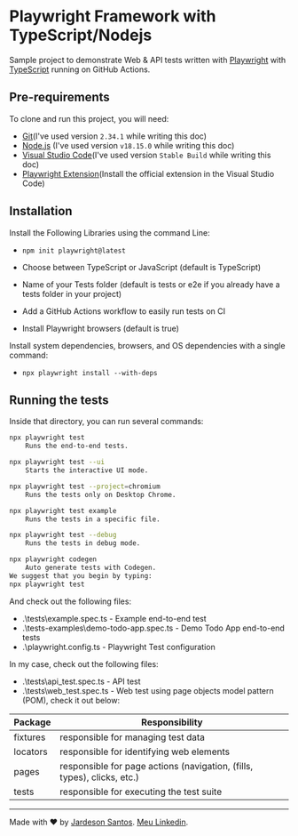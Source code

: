 # Playwright Framework with TypeScript/Nodejs

Sample project to demonstrate Web & API tests written with [Playwright](https://playwright.dev/docs/intro) with [TypeScript](https://www.typescriptlang.org/) running on GitHub Actions.

## Pre-requirements

To clone and run this project, you will need:

- [Git](https://git-scm.com/downloads)(I've used version `2.34.1` while writing this doc)
- [Node.js](https://nodejs.org/en/) (I've used version `v18.15.0` while writing this doc)
- [Visual Studio Code](https://code.visualstudio.com/)(I've used version `Stable Build` while writing this doc)
- [Playwright Extension](https://marketplace.visualstudio.com/items?itemName=ms-playwright.playwright)(Install the official extension in the Visual Studio Code)

## Installation

Install the Following Libraries using the command Line:

- `npm init playwright@latest`

- Choose between TypeScript or JavaScript (default is TypeScript)
- Name of your Tests folder (default is tests or e2e if you already have a tests folder in your project)
- Add a GitHub Actions workflow to easily run tests on CI
- Install Playwright browsers (default is true)
  
Install system dependencies, browsers, and OS dependencies with a single command:

- `npx playwright install --with-deps`

## Running the tests

Inside that directory, you can run several commands:
```sh
npx playwright test
    Runs the end-to-end tests.

npx playwright test --ui
    Starts the interactive UI mode.

npx playwright test --project=chromium
    Runs the tests only on Desktop Chrome.

npx playwright test example
    Runs the tests in a specific file.

npx playwright test --debug
    Runs the tests in debug mode.

npx playwright codegen
    Auto generate tests with Codegen.
We suggest that you begin by typing:
npx playwright test

```

And check out the following files:
  - .\tests\example.spec.ts - Example end-to-end test
  - .\tests-examples\demo-todo-app.spec.ts - Demo Todo App end-to-end tests
  - .\playwright.config.ts - Playwright Test configuration
    
In my case, check out the following files:
  - .\tests\api_test.spec.ts - API test
  - .\tests\web_test.spec.ts - Web test using page objects model pattern (POM), check it out below:

| Package  | Responsibility                                                          |
|----------|-------------------------------------------------------------------------|
| fixtures | responsible for managing test data                                      |
| locators | responsible for identifying web elements                                |
| pages    | responsible for page actions (navigation, (fills, types), clicks, etc.) |
| tests    | responsible for executing the test suite                                |
___

Made with ❤️ by [Jardeson Santos](https://github.com/JarDeVSon). [Meu Linkedin](https://www.linkedin.com/in/jardeson-santosqa).
